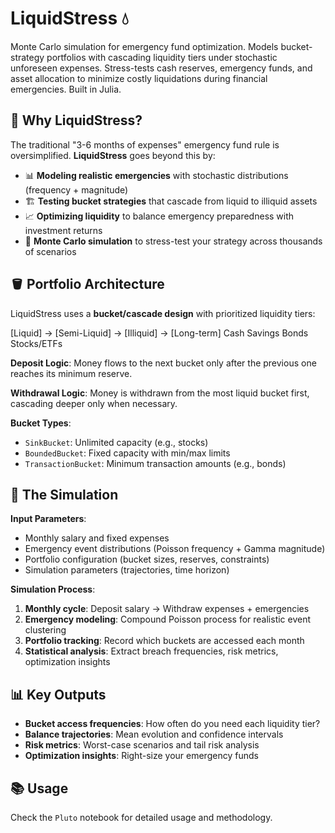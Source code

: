 # LiquidStress 💧

Monte Carlo simulation for emergency fund optimization. Models bucket-strategy portfolios with cascading liquidity tiers under stochastic unforeseen expenses. Stress-tests cash reserves, emergency funds, and asset allocation to minimize costly liquidations during financial emergencies. Built in Julia.

## 🎯 Why LiquidStress?

The traditional "3-6 months of expenses" emergency fund rule is oversimplified. **LiquidStress** goes beyond this by:

- 📊 **Modeling realistic emergencies** with stochastic distributions (frequency + magnitude)
- 🏗️ **Testing bucket strategies** that cascade from liquid to illiquid assets
- 📈 **Optimizing liquidity** to balance emergency preparedness with investment returns
- 🎲 **Monte Carlo simulation** to stress-test your strategy across thousands of scenarios

## 🪣 Portfolio Architecture

LiquidStress uses a **bucket/cascade design** with prioritized liquidity tiers:

[Liquid] → [Semi-Liquid] → [Illiquid] → [Long-term] Cash Savings Bonds Stocks/ETFs


**Deposit Logic**: Money flows to the next bucket only after the previous one reaches its minimum reserve.

**Withdrawal Logic**: Money is withdrawn from the most liquid bucket first, cascading deeper only when necessary.

**Bucket Types**:
- `SinkBucket`: Unlimited capacity (e.g., stocks)
- `BoundedBucket`: Fixed capacity with min/max limits
- `TransactionBucket`: Minimum transaction amounts (e.g., bonds)

## 🎯 The Simulation

**Input Parameters**:
- Monthly salary and fixed expenses
- Emergency event distributions (Poisson frequency + Gamma magnitude)
- Portfolio configuration (bucket sizes, reserves, constraints)
- Simulation parameters (trajectories, time horizon)

**Simulation Process**:
1. **Monthly cycle**: Deposit salary → Withdraw expenses + emergencies
2. **Emergency modeling**: Compound Poisson process for realistic event clustering
3. **Portfolio tracking**: Record which buckets are accessed each month
4. **Statistical analysis**: Extract breach frequencies, risk metrics, optimization insights

## 📊 Key Outputs

- **Bucket access frequencies**: How often do you need each liquidity tier?
- **Balance trajectories**: Mean evolution and confidence intervals
- **Risk metrics**: Worst-case scenarios and tail risk analysis
- **Optimization insights**: Right-size your emergency funds

## 📚 Usage
Check the `Pluto` notebook for detailed usage and methodology.
